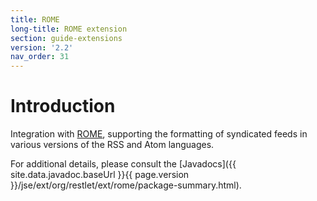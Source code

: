 ```yaml
---
title: ROME
long-title: ROME extension
section: guide-extensions
version: '2.2'
nav_order: 31
---
```

# Introduction

Integration with
[ROME](https://rometools.jira.com),
supporting the formatting of syndicated feeds in various versions of the
RSS and Atom languages.

For additional details, please consult the
[Javadocs]({{ site.data.javadoc.baseUrl }}{{ page.version }}/jse/ext/org/restlet/ext/rome/package-summary.html).
